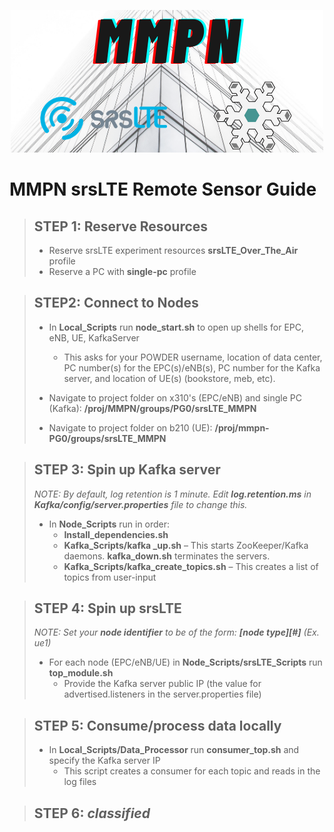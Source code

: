 <p align="center">
  <img src="logo.png">
</p>

# MMPN srsLTE Remote Sensor Guide
> ## STEP 1: Reserve Resources
>
> * Reserve srsLTE experiment resources  **srsLTE_Over_The_Air** profile
> * Reserve a PC with **single-pc** profile
>

> ## STEP2: Connect to Nodes
>
> * In **Local_Scripts** run **node_start.sh** to open up shells for EPC, eNB, UE, KafkaServer
>    * This asks for your POWDER username, location of data center, PC number(s) for the EPC(s)/eNB(s), PC number for the Kafka server, and location of UE(s) (bookstore, meb, etc).
>
>
> * Navigate to project folder on x310's (EPC/eNB) and single PC (Kafka): **/proj/MMPN/groups/PG0/srsLTE_MMPN**
> * Navigate to project folder on b210 (UE): **/proj/mmpn-PG0/groups/srsLTE_MMPN**
>

> ## STEP 3: Spin up Kafka server
> _NOTE: By default, log retention is 1 minute. Edit **log.retention.ms** in **Kafka/config/server.properties** file to change this._
> * In **Node_Scripts** run in order:
>     * **Install_dependencies.sh**
>     * **Kafka_Scripts/kafka _up.sh** – This starts ZooKeeper/Kafka daemons. **kafka_down.sh** terminates the servers.
>     * **Kafka_Scripts/kafka_create_topics.sh** – This creates a list of topics from user-input

> ## STEP 4: Spin up srsLTE
> _NOTE: Set your **node identifier** to be of the form: **[node type][#]** (Ex. ue1)_
> * For each node (EPC/eNB/UE) in **Node_Scripts/srsLTE_Scripts** run **top_module.sh**
>    * Provide the Kafka server public IP (the value for advertised.listeners in the server.properties file)

> ## STEP 5: Consume/process data locally
> * In **Local_Scripts/Data_Processor** run **consumer_top.sh** and specify the Kafka server IP
>    * This script creates a consumer for each topic and reads in the log files

> ## STEP 6: _classified_
